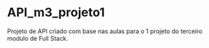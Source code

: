 # API_m3_projeto1
Projeto de API criado com base nas aulas para o 1 projeto do terceiro modulo de Full Stack.
